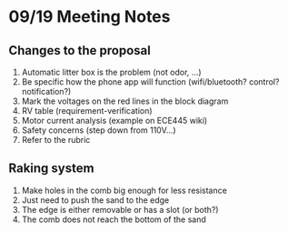 # 09/19 Meeting Notes

## Changes to the proposal

1. Automatic litter box is the problem (not odor, ...)
2. Be specific how the phone app will function (wifi/bluetooth? control? notification?)
3. Mark the voltages on the red lines in the block diagram
4. RV table (requirement-verification)
5. Motor current analysis (example on ECE445 wiki)
6. Safety concerns (step down from 110V...)
7. Refer to the rubric

## Raking system

1. Make holes in the comb big enough for less resistance
2. Just need to push the sand to the edge
3. The edge is either removable or has a slot (or both?)
4. The comb does not reach the bottom of the sand
